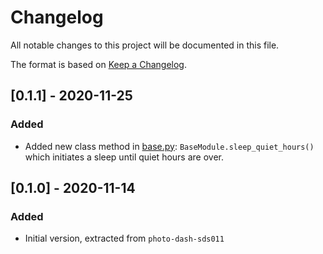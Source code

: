 # Changelog
All notable changes to this project will be documented in this file.

The format is based on [Keep a Changelog](https://keepachangelog.com/en/1.0.0/).

## [0.1.1] - 2020-11-25
### Added
- Added new class method in [base.py]: `BaseModule.sleep_quiet_hours()` which initiates a sleep until quiet hours are over.

## [0.1.0] - 2020-11-14
### Added
- Initial version, extracted from `photo-dash-sds011`

[base.py]: photo_dash_MODULE/base.py

